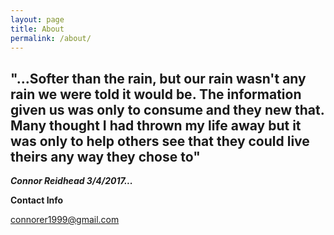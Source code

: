 ```yaml
---
layout: page
title: About
permalink: /about/
---
```



## "...Softer than the rain, but our rain wasn't any rain we were told it would be. The information given us was only to consume and they new that. Many thought I had thrown my life away but it was only to help others see that they could live theirs any way they chose to"   

___Connor Reidhead 3/4/2017...___


__Contact Info__

[connorer1999@gmail.com](mailto:connorer1999@gmail.com)
